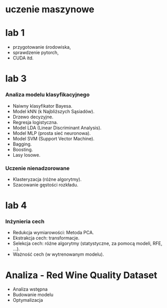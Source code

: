 # uczenie maszynowe

# lab 1 
- przygotowanie środowiska,
- sprawdzenie pytorch,
- CUDA itd.

# lab 3
### Analiza modelu klasyfikacyjnego 
- Naiwny klasyfikator Bayesa.
- Model kNN (k Najbliższych Sąsiadów).
- Drzewo decyzyjne.
- Regresja logistyczna.
- Model LDA (Linear Discriminant Analysis).
- Model MLP (prosta sieć neuronowa).
- Model SVM (Support Vector Machine).
- Bagging.
- Boosting.
- Lasy losowe.

### Uczenie nienadzorowane
- Klasteryzacja (różne algorytmy).
- Szacowanie gęstości rozkładu.

# lab 4
### Inżynieria cech
- Redukcja wymiarowości: Metoda PCA.
- Ekstrakcja cech: transformacje.
- Selekcja cech: różne algorytmy (statystyczne, za pomocą modeli, RFE, ...).
- Ważność cech (w wytrenowanym modelu).

# Analiza - Red Wine Quality Dataset
- Analiza wstępna
- Budowanie modelu
- Optymalizacja

